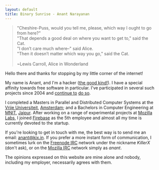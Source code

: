 ```yaml
---
layout: default
title: Binary Sunrise - Anant Narayanan
---
```


> "Cheshire-Puss, would you tell me, please, which way I ought to go from here?" <br> "That depends a good deal on where you want to get to," said the Cat. <br> "I don’t care much where–" said Alice. <br> "Then it doesn’t matter which way you go," said the Cat. <br><br>
> ~Lewis Carroll, Alice in Wonderland

Hello there and thanks for stopping by my little corner of the internet!

My name is Anant, and I'm a hacker ([the good kind!](http://en.wikipedia.org/wiki/Hacker_%28programmer_subculture%29)). I have a special affinity towards free software in particular. I've participated in several such projects since 2004 and [continue to](http://github.com/anantn) [do so](http://www.ohloh.net/accounts/anant).

I completed a Masters in Parallel and Distributed Computer Systems at the [Vrije Universiteit](http://vu.nl/), [Amsterdam](http://en.wikipedia.org/wiki/Amsterdam); and a Bachelors in Computer Engineering at [MNIT](http://www.mnit.ac.in/), [Jaipur](http://en.wikipedia.org/wiki/Jaipur). After working on a range of experimental projects at [Mozilla Labs](http://mozillalabs.com/), I joined [Firebase](http://firebase.com) as the 5th employee and almost all my time is currently devoted to the startup.

If you're looking to get in touch with me, the best way is to send me an email: [anant@kix.in](mailto:anant@kix.in). If you prefer a more instant form of communication, I sometimes lurk on the [Freenode IRC](irc://irc.freenode.net/) network under the nickname _KillerX_ (don't ask), or on the [Mozilla IRC](irc://irc.mozilla.org/) network simply as _anant_.

The opinions expressed on this website are mine alone and nobody, including my employer, necessarily agrees with them.